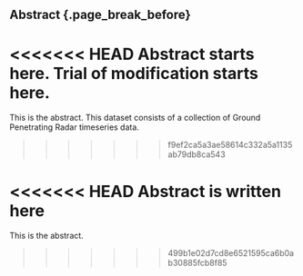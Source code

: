 ## Abstract {.page_break_before}

<<<<<<< HEAD
Abstract starts here.  Trial of modification starts here.
=======
This is the abstract. 
This dataset consists of a collection of Ground Penetrating Radar timeseries data. 
>>>>>>> f9ef2ca5a3ae58614c332a5a1135ab79db8ca543

<<<<<<< HEAD
Abstract is written here
=======
This is the abstract.
>>>>>>> 499b1e02d7cd8e6521595ca6b0ab30885fcb8f85
